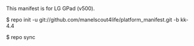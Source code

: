 This manifest is for LG GPad (v500).

$ repo init -u git://github.com/manelscout4life/platform_manifest.git -b kk-4.4

$ repo sync

